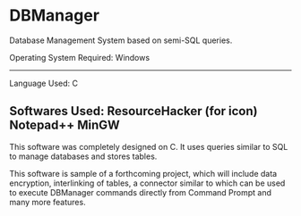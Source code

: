 # DBManager
Database Management System based on semi-SQL queries.

Operating System Required: Windows

----------------------------------------------------------
Language Used: C

Softwares Used:
ResourceHacker (for icon)
Notepad++
MinGW
----------------------------------------------------------

This software was completely designed on C. It uses queries similar to SQL to manage databases and stores tables.

This software is sample of a forthcoming project, which will include data encryption, interlinking of tables, a connector similar to which can be used to execute DBManager commands directly from Command Prompt and many more features.
